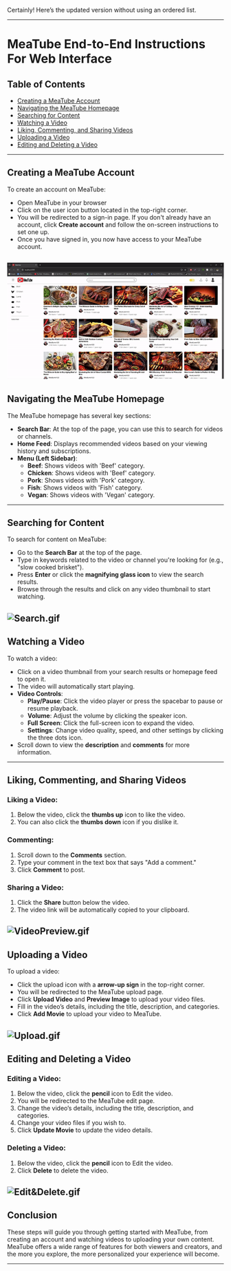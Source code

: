 Certainly! Here’s the updated version without using an ordered list.

---

# MeaTube End-to-End Instructions For Web Interface

## Table of Contents

- [Creating a MeaTube Account](#creating-a-meatube-account)
- [Navigating the MeaTube Homepage](#navigating-the-meatube-homepage)
- [Searching for Content](#searching-for-content)
- [Watching a Video](#watching-a-video)
- [Liking, Commenting, and Sharing Videos](#liking-commenting-and-sharing-videos)
- [Uploading a Video](#uploading-a-video)
- [Editing and Deleting a Video](#editing-and-deleting-a-video)

---

## Creating a MeaTube Account

To create an account on MeaTube:

- Open MeaTube in your browser 
- Click on the user icon button located in the top-right corner.
- You will be redirected to a sign-in page. If you don't already have an account, click **Create account** and follow the on-screen instructions to set one up.
- Once you have signed in, you now have access to your MeaTube account.


![register.gif](gifs/register.gif)
---

## Navigating the MeaTube Homepage

The MeaTube homepage has several key sections:

- **Search Bar**: At the top of the page, you can use this to search for videos or channels.
- **Home Feed**: Displays recommended videos based on your viewing history and subscriptions.
- **Menu (Left Sidebar)**:
  - **Beef**: Shows videos with 'Beef' category.
  - **Chicken**: Shows videos with 'Beef' category.
  - **Pork**: Shows videos with 'Pork' category.
  - **Fish**: Shows videos with 'Fish' category.
  - **Vegan**: Shows videos with 'Vegan' category.

---

## Searching for Content

To search for content on MeaTube:

- Go to the **Search Bar** at the top of the page.
- Type in keywords related to the video or channel you're looking for (e.g., "slow cooked brisket").
- Press **Enter** or click the **magnifying glass icon** to view the search results.
- Browse through the results and click on any video thumbnail to start watching.

![Search.gif](gifs/Search.gif)
---

## Watching a Video

To watch a video:

- Click on a video thumbnail from your search results or homepage feed to open it.
- The video will automatically start playing.
- **Video Controls**:
  - **Play/Pause**: Click the video player or press the spacebar to pause or resume playback.
  - **Volume**: Adjust the volume by clicking the speaker icon.
  - **Full Screen**: Click the full-screen icon to expand the video.
  - **Settings**: Change video quality, speed, and other settings by clicking the three dots icon.
- Scroll down to view the **description** and **comments** for more information.

---

## Liking, Commenting, and Sharing Videos

### Liking a Video:
1. Below the video, click the **thumbs up** icon to like the video.
2. You can also click the **thumbs down** icon if you dislike it.

### Commenting:
1. Scroll down to the **Comments** section.
2. Type your comment in the text box that says "Add a comment."
3. Click **Comment** to post.

### Sharing a Video:
1. Click the **Share** button below the video.
2. The video link will be automatically copied to your clipboard.


![VideoPreview.gif](gifs/VideoPreview.gif)
---

## Uploading a Video

To upload a video:

- Click the upload icon with a **arrow-up sign** in the top-right corner.
- You will be redirected to the MeaTube upload page.
- Click **Upload Video** and **Preview Image** to upload your video files.
- Fill in the video’s details, including the title, description, and categories.
- Click **Add Movie** to upload your video to MeaTube.

![Upload.gif](gifs/Upload.gif)
---

## Editing and Deleting a Video

### Editing a Video:
1. Below the video, click the **pencil** icon to Edit the video.
2. You will be redirected to the MeaTube edit page.
3. Change the video’s details, including the title, description, and categories.
4. Change your video files if you wish to.
5. Click **Update Movie** to update the video details.

### Deleting a Video:
1. Below the video, click the **pencil** icon to Edit the video.
2. Click **Delete** to delete the video.

![Edit&Delete.gif](gifs/Edit&Delete.gif)
---

## Conclusion

These steps will guide you through getting started with MeaTube, from creating an account and watching videos to uploading your own content. MeaTube offers a wide range of features for both viewers and creators, and the more you explore, the more personalized your experience will become.

---
